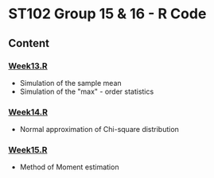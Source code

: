 # ST102 Group 15 & 16 - R Code

## Content

### [Week13.R](https://github.com/CarltonChen/ST102G15-16/blob/master/Week13.R)
* Simulation of the sample mean
* Simulation of the "max" - order statistics

### [Week14.R](https://github.com/CarltonChen/ST102G15-16/blob/master/Week14.R)
* Normal approximation of Chi-square distribution

### [Week15.R](https://github.com/CarltonChen/ST102G15-16/blob/master/Week15.R)
* Method of Moment estimation
